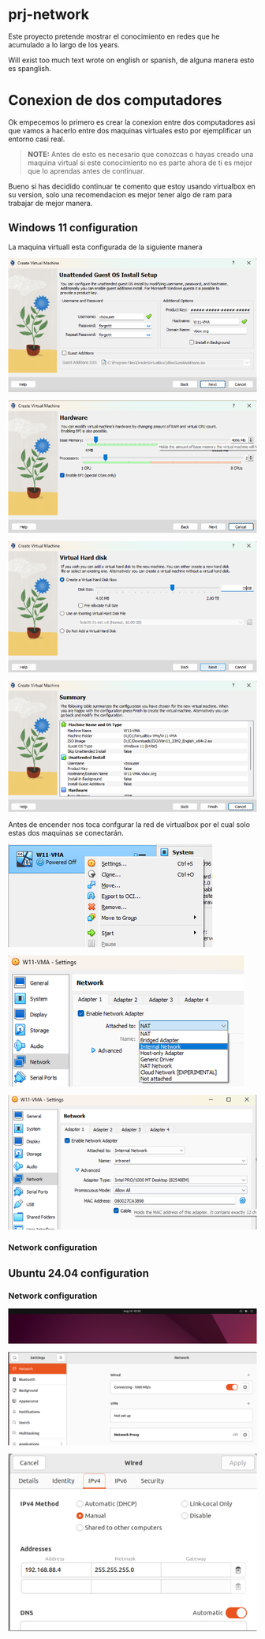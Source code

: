 # prj-network

Este proyecto pretende mostrar el conocimiento en redes que he acumulado a lo largo de los years.

Will exist too much text wrote on english or spanish, de alguna manera esto es spanglish.

# Conexion de dos computadores

Ok empecemos lo primero es crear la conexion entre dos computadores asi que vamos a hacerlo entre dos maquinas virtuales esto por ejemplificar un entorno casi real.

> **NOTE:** Antes de esto es necesario que conozcas o hayas creado una maquina virtual si este conocimiento no es parte ahora de ti es mejor que lo aprendas antes de continuar.

Bueno si has decidido continuar te comento que estoy usando virtualbox en su version, solo una recomendacion es mejor tener algo de ram para trabajar de mejor manera.

## Windows 11 configuration

La maquina virtuall esta configurada de la siguiente manera

![1723253282535](image/README/1723253282535.png)

![1723253373229](image/README/1723253373229.png)

![1723253404187](image/README/1723253404187.png)

![1723253425210](image/README/1723253425210.png)

Antes de encender nos toca confgurar la red de virtualbox por el cual solo estas dos maquinas se conectarán.

![1723253528745](image/README/1723253528745.png)

![1723253571919](image/README/1723253571919.png)

![1723253609586](image/README/1723253609586.png)

### Network configuration


## Ubuntu 24.04 configuration

### Network configuration

![1723255537928](image/README/1723255537928.png)


![1723257360135](image/README/1723257360135.png)

![1723257487071](image/README/1723257487071.png)
